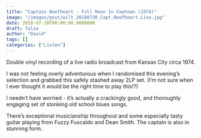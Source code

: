 ```yaml
---
title: "Captain Beefheart - Full Moon In Cowtown (1974)"
image: "/images/post/wilt_20180730_Capt.Beefheart.Live.jpg"
date: 2018-07-30T00:00:00.0000000
draft: false
author: "David"
tags: []
categories: ["Listen"]
---
```

 Double vinyl recording of a live radio broadcast from Kansas City circa 1974.  
  
I was not feeling overly adventurous when I randomised this evening’s selection and grabbed this safely stashed away 2LP set. (I’m not sure when I ever thought it would be the right time to play this!?)  
  
I needn’t have worried - it’s actually a crackingly good, and thoroughly engaging set of stonking old school blues songs.  
  
There’s exceptional musicianship throughout and some especially tasty guitar playing from Fuzzy Fuscaldo and Dean Smith. The captain is also in stunning form.